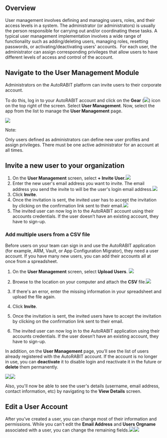 Overview
--------

User management involves defining and managing users, roles, and their access levels in a system. The administrator (or administrators) is usually the person responsible for carrying out and/or coordinating these tasks. A typical user management implementation involves a wide range of functionality such as adding/deleting users, managing roles, resetting passwords, or activating/deactivating users' accounts.  For each user, the administrator can assign corresponding privileges that allow users to have different levels of access and control of the account. 

Navigate to the User Management Module
--------------------------------------

Administrators on the AutoRABIT platform can invite users to their corporate account.

To do this, log in to your AutoRABIT account and click on the **Gear** (![](https://cdn.document360.io/8711f4e7-c040-4616-aac9-d947f87e4619/Images/Documentation/image-1645035725251.png)) icon on the top right of the screen. Select **User Management**. Now, select the app from the list to manage the **User Management** page.

![](https://cdn.document360.io/8711f4e7-c040-4616-aac9-d947f87e4619/Images/Documentation/image-1645035328312.png)  

Note:

Only users defined as administrators can define new user profiles and assign privileges. There must be one active administrator for an account at all times.

Invite a new user to your organization
--------------------------------------

1.  On the **User Management** screen, select **\+ Invite User.![](https://cdn.document360.io/8711f4e7-c040-4616-aac9-d947f87e4619/Images/Documentation/image-1645036343026.png)**
2.  Enter the new user's email address you want to invite. The email address you send the invite to will be the user's login email address.![](https://cdn.document360.io/8711f4e7-c040-4616-aac9-d947f87e4619/Images/Documentation/image-1645036379280.png)
3.  Click **Invite**.
4.  Once the invitation is sent, the invited user has to accept the invitation by clicking on the confirmation link sent to their email.![](https://cdn.document360.io/8711f4e7-c040-4616-aac9-d947f87e4619/Images/Documentation/image-1645036438809.png)
5.  The invited user can now log in to the AutoRABIT account using their accounts credentials. If the user doesn’t have an existing account, they have to sign-up.

### Add multiple users from a CSV file

Before users on your team can sign in and use the AutoRABIT application (for example, ARM, Vault, or App Configuration Migrator), they need a user account. If you have many new users, you can add their accounts all at once from a spreadsheet.

1.  On the **User Management** screen, select **Upload Users**. ![](https://cdn.document360.io/8711f4e7-c040-4616-aac9-d947f87e4619/Images/Documentation/image-1645036788723.png)
2.  Browse to the location on your computer and attach the **CSV** file.![](https://cdn.document360.io/8711f4e7-c040-4616-aac9-d947f87e4619/Images/Documentation/image-1645036936652.png)
3.  If there's an error, enter the missing information in your spreadsheet and upload the file again.  
    
4.  Click **Invite**.
5.  Once the invitation is sent, the invited users have to accept the invitation by clicking on the confirmation link sent to their email.
6.  The invited user can now log in to the AutoRABIT application using their accounts credentials. If the user doesn’t have an existing account, they have to sign-up.

In addition, on the **User Management** page, you’ll see the list of users already registered with the AutoRABIT account. If the account is no longer in use, you can **deactivate** it to disable login and reactivate it in the future or **delete** them permanently.

![](https://cdn.document360.io/8711f4e7-c040-4616-aac9-d947f87e4619/Images/Documentation/image-1645037337917.png)![](https://cdn.document360.io/8711f4e7-c040-4616-aac9-d947f87e4619/Images/Documentation/image-1645038193042.png)

Also, you'll now be able to see the user's details (username, email address, contact information, etc) by navigating to the **View Details** screen.

Edit a User Account
-------------------

After you’ve created a user, you can change most of their information and permissions. While you can't edit the **Email Address** and **Users Orgname** associated with a user, you can change the remaining fields.![](https://cdn.document360.io/8711f4e7-c040-4616-aac9-d947f87e4619/Images/Documentation/image-1645037974110.png)![](https://cdn.document360.io/8711f4e7-c040-4616-aac9-d947f87e4619/Images/Documentation/image-1645037922471.png)
